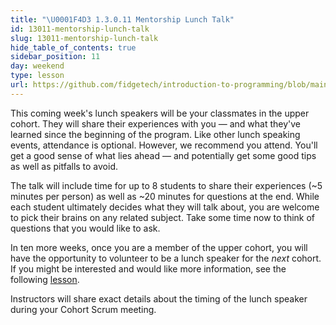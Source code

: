 ```yaml
---
title: "\U0001F4D3 1.3.0.11 Mentorship Lunch Talk"
id: 13011-mentorship-lunch-talk
slug: 13011-mentorship-lunch-talk
hide_table_of_contents: true
sidebar_position: 11
day: weekend
type: lesson
url: https://github.com/fidgetech/introduction-to-programming/blob/main/1_lower_cohort_lesson.md
---
```


This coming week's lunch speakers will be your classmates in the upper cohort. They will share their experiences with you — and what they've learned since the beginning of the program. Like other lunch speaking events, attendance is optional. However, we recommend you attend. You'll get a good sense of what lies ahead — and potentially get some good tips as well as pitfalls to avoid. 

The talk will include time for up to 8 students to share their experiences (~5 minutes per person) as well as ~20 minutes for questions at the end. While each student ultimately decides what they will talk about, you are welcome to pick their brains on any related subject. Take some time now to think of questions that you would like to ask.

In ten more weeks, once you are a member of the upper cohort, you will have the opportunity to volunteer to be a lunch speaker for the _next_ cohort. If you might be interested and would like more information, see the following [lesson](https://www.learnhowtoprogram.com/c-and-net/authentication-with-identity/taking-part-in-mentorship-lunch-talks).

Instructors will share exact details about the timing of the lunch speaker during your Cohort Scrum meeting.

